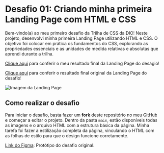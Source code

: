# Desafio 01: Criando minha primeira Landing Page com HTML e CSS

Bem-vindo(a) ao meu primeiro desafio da Trilha de CSS da DIO! Neste projeto, desenvolvi minha primeira Landing Page utilizando HTML e CSS. O objetivo foi colocar em prática os fundamentos do CSS, explorando as propriedades essenciais e as unidades de medida relativas e absolutas que aprendi durante a trilha.

[Clique aqui](https://viniciusfariac.github.io/trilha-css-desafio-01/) para conferir o meu resultado final da Landing Page do desagio!

[Clique aqui](https://micheleambrosio.github.io/dio-trilha-css-desafio-01/) para conferir o resultado final original da Landing Page do desafio!

![Imagem da Landing Page](https://user-images.githubusercontent.com/55519539/183538055-6cce606c-7d1d-4d15-a4be-ffeb5b37c956.png)

## Como realizar o desafio

Para iniciar o desafio, basta fazer um **fork** deste repositório no meu GitHub e começar a editar o projeto. Dentro da pasta `main`, estão disponíveis todas as imagens e o arquivo HTML com a estrutura básica da página. Minha tarefa foi fazer a estilização completa da página, vinculando o HTML com as folhas de estilo para que o design funcione corretamente.

[Link do Figma](https://www.figma.com/file/3PiokoJj9IhGDnNiWAJbz7/DIO---Desafio-01?node-id=2%3A6): Protótipo do desafio original.
